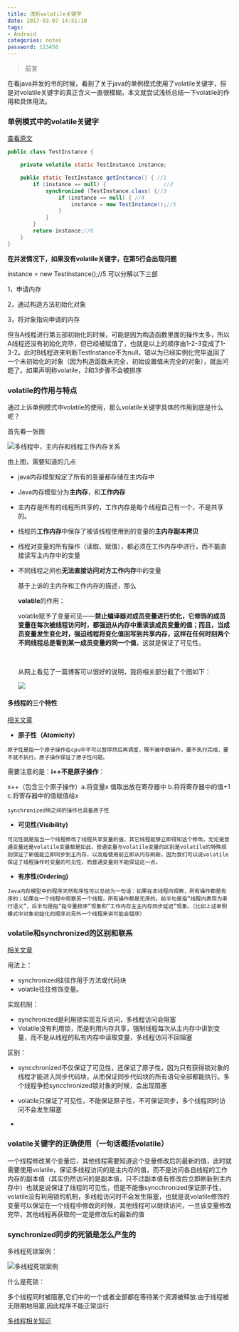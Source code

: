 ```yaml
---
title: 浅析volatile关键字
date: 2017-03-07 14:51:10
tags: 
- Android
categories: notes
password: 123456
---
```


> 前言

在看java并发的书的时候，看到了关于java的单例模式使用了volatile关键字，但是对volatile关键字的真正含义一直很模糊，本文就尝试浅析总结一下volatile的作用和具体用法。

<!--more-->

### 单例模式中的volatile关键字

[查看原文](http://blog.csdn.net/u011248395/article/details/71087379)

```java
public class TestInstance {

    private volatile static TestInstance instance;

    public static TestInstance getInstance() { //1
        if (instance == null) {                  //2
            synchronized (TestInstance.class) {//3
                if (instance == null) { //4
                    instance = new TestInstance();//5
                }
            }
        }
        return instance;//6
    }
}
```

**在并发情况下，如果没有volatile关键字，在第5行会出现问题**

 instance = new TestInstance();//5	可以分解以下三部

1，申请内存

2，通过构造方法初始化对象

3，将对象指向申请的内存

但当A线程进行第五部初始化的时候，可能是因为构造函数里面的操作太多，所以A线程还没有初始化完毕，但已经被赋值了，也就是以上的顺序由1-2-3变成了1-3-2。此时B线程进来判断TestInstance不为null，错以为已经实例化完毕返回了一个未初始化的对象（因为构造函数未完全，初始设置值未完全的对象），就出问题了。如果声明称volatile，2和3步骤不会被排序

### volatile的作用与特点

通过上诉单例模式中volatile的使用，那么volatile关键字具体的作用到底是什么呢？

首先看一张图

![多线程中，主内存和线程工作内存关系](https://ws4.sinaimg.cn/large/006tNc79ly1fp4by9i6z9j31gc0n2qf8.jpg)

由上图，需要知道的几点

- java内存模型规定了所有的变量都存储在主内存中

- Java内存模型分为**主内存**，和**工作内存**

- 主内存是所有的线程所共享的，工作内存是每个线程自己有一个，不是共享的。

- 线程的**工作内存**中保存了被该线程使用到的变量的**主内存副本拷贝**

- 线程对变量的所有操作（读取、赋值），都必须在工作内存中进行，而不能直接读写主内存中的变量

- 不同线程之间也**无法直接访问对方工作内存**中的变量

  基于上诉的主内存和工作内存的描述，那么

  **volatile**的作用：

  volatile赋予了变量可见——**禁止编译器对成员变量进行优化，它修饰的成员变量在每次被线程访问时，都强迫从内存中重读该成员变量的值；而且，当成员变量发生变化时，强迫线程将变化值回写到共享内存，这样在任何时刻两个不同线程总是看到某一成员变量的同一个值**，这就是保证了可见性。

  ​

  从网上看见了一篇博客可以很好的说明，我将相关部分截了个图如下：

  ![](https://ws1.sinaimg.cn/large/006tNc79ly1fp4c550vj9j311g174wnw.jpg)

#### 多线程的三个特性

[相关文章](https://www.cnblogs.com/chihirotan/p/6486436.html)

- **原子性（Atomicity）**

```
原子性是指一个原子操作在cpu中不可以暂停然后再调度，既不被中断操作，要不执行完成，要不就不执行。原子操作保证了原子性问题。
```

需要注意的是：**i++不是原子操作**：

x++（包含三个原子操作）a.将变量x 值取出放在寄存器中 b.将将寄存器中的值+1 c.将寄存器中的值赋值给x

```
synchronized块之间的操作也具备原子性
```

- **可见性(Visibility)**

```
可见性就是指当一个线程修改了线程共享变量的值，其它线程能够立即得知这个修改。无论是普通变量还是volatile变量都是如此，普通变量与volatile变量的区别是volatile的特殊规则保证了新值能立即同步到主内存，以及每使用前立即从内存刷新。因为我们可以说volatile保证了线程操作时变量的可见性，而普通变量则不能保证这一点。
```

- **有序性(Ordering)**

```
Java内存模型中的程序天然有序性可以总结为一句话：如果在本线程内观察，所有操作都是有序的；如果在一个线程中观察另一个线程，所有操作都是无序的。前半句是指“线程内表现为串行语义”，后半句是指“指令重排序”现象和“工作内存主主内存同步延迟”现象。（比如上述单例模式中对象初始化的顺序对另外一个线程来讲可能会错序）
```



### volatile和synchronized的区别和联系

[相关文章](https://www.cnblogs.com/hapjin/p/5492880.html)

用法上：

- synchronized往往作用于方法或代码块
- volatile往往修饰变量。

实现机制：

- synchronized是利用锁实现互斥访问，多线程访问会阻塞
- Volatile没有利用锁，而是利用内存共享，强制线程每次从主内存中讲到变量，而不是从线程的私有内存中读取变量，多线程访问不回阻塞

区别：

- syncchronized不仅保证了可见性，还保证了原子性，因为只有获得锁对象的线程才能进入同步代码块，从而保证同步代码块的所有语句全部都能执行。多个线程争抢syncchronized锁对象的时候，会出现阻塞
- volatile只保证了可见性，不能保证原子性，不可保证同步，多个线程同时访问不会发生阻塞


- 

### volatile关键字的正确使用（一句话概括volatile）

一个线程修改某个变量后，其他线程需要知道这个变量修改后的最新的值，此时就需要使用volatile，保证多线程访问的是主内存的值，而不是访问各自线程的工作内存的副本值（其实仍然访问的是副本值，只不过副本值有修改后立即刷新到主内存中）也就是说保证了线程的可见性，但是不能像syncchronized保证原子性，volatile没有利用锁的机制，多线程访问时不会发生阻塞，也就是说volatile修饰的变量可以保证在一个线程中修改的时候，其他线程可以继续访问，一旦该变量修改完毕，其他线程再获取的一定是修改后的最新的值

### synchronized同步的死锁是怎么产生的

多线程死锁案例：

![多线程死锁案例](https://ws1.sinaimg.cn/large/006tNc79gy1fp4eo3argaj30te14ab0o.jpg)

什么是死锁：

多个线程同时被阻塞,它们中的一个或者全部都在等待某个资源被释放.由于线程被无限期地阻塞,因此程序不能正常运行



[多线程相关知识](https://www.cnblogs.com/chihirotan/p/6486436.html)